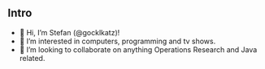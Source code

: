 ## Intro

- 👋 Hi, I’m Stefan (@gocklkatz)!
- 👀 I’m interested in computers, programming and tv shows.
- 💞️ I’m looking to collaborate on anything Operations Research and Java related.

<!---
gocklkatz/gocklkatz is a ✨ special ✨ repository because its `README.md` (this file) appears on your GitHub profile.
You can click the Preview link to take a look at your changes.
--->
